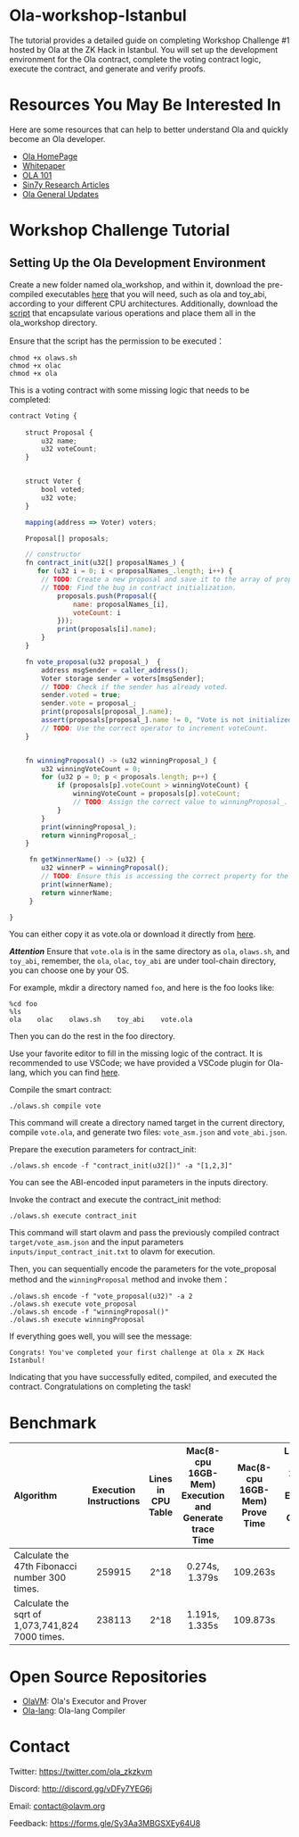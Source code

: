 # Ola-workshop-Istanbul
The tutorial provides a detailed guide on completing Workshop Challenge #1 hosted by Ola at the ZK Hack in Istanbul. 
You will set up the development environment for the Ola contract, complete the voting contract logic, execute the contract, and generate and verify proofs.

# Resources You May Be Interested In
Here are some resources that can help to better understand Ola and quickly become an Ola developer.
- [Ola HomePage](https://home.olavm.org)
- [Whitepaper](https://olavm.org/)
- [OLA 101](https://www.youtube.com/watch?v=kaCiHQ6sM9A&list=PL-4FcjL--esquu-7mVq2dqJ3PyBPR-m5w)
- [Sin7y Research Articles](https://hackmd.io/@sin7y)
- [Ola General Updates](https://medium.com/@ola_zkzkvm)

# Workshop Challenge Tutorial
## Setting Up the Ola Development Environment
Create a new folder named ola_workshop, and within it, download the pre-compiled executables [here](https://github.com/Sin7Y/Ola-Workshop-Istanbul/tree/main/tool-chain) that you will need, such as ola and toy_abi, according to your different CPU architectures. Additionally, download the [script](https://github.com/Sin7Y/Ola-Workshop-Istanbul/blob/main/olaws.sh) that encapsulate various operations and place them all in the ola_workshop directory.

Ensure that the script has the permission to be executed：
````shell
chmod +x olaws.sh
chmod +x olac
chmod +x ola
````

This is a voting contract with some missing logic that needs to be completed:
````js
contract Voting {
 
    struct Proposal {
        u32 name;  
        u32 voteCount;
    }


    struct Voter {
        bool voted;  
        u32 vote;   
    }

    mapping(address => Voter) voters;

    Proposal[] proposals;

    // constructor
    fn contract_init(u32[] proposalNames_) {
       for (u32 i = 0; i < proposalNames_.length; i++) {
        // TODO: Create a new proposal and save it to the array of proposals.
        // TODO: Find the bug in contract initialization.
            proposals.push(Proposal({
                name: proposalNames_[i],
                voteCount: i
            }));
            print(proposals[i].name);
        }
    }

    fn vote_proposal(u32 proposal_)  {
        address msgSender = caller_address();
        Voter storage sender = voters[msgSender];
        // TODO: Check if the sender has already voted.
        sender.voted = true;
        sender.vote = proposal_;
        print(proposals[proposal_].name);
        assert(proposals[proposal_].name != 0, "Vote is not initialized");
        // TODO: Use the correct operator to increment voteCount.
    }


    fn winningProposal() -> (u32 winningProposal_) {
        u32 winningVoteCount = 0;
        for (u32 p = 0; p < proposals.length; p++) {
            if (proposals[p].voteCount > winningVoteCount) {
                winningVoteCount = proposals[p].voteCount;
                // TODO: Assign the correct value to winningProposal_.
            }
        }
        print(winningProposal_);
        return winningProposal_;
    }

     fn getWinnerName() -> (u32) {
        u32 winnerP = winningProposal();
        // TODO: Ensure this is accessing the correct property for the winner's name.
        print(winnerName);
        return winnerName;
     }

}

````
You can either copy it as vote.ola or download it directly from [here](https://github.com/Sin7Y/Ola-Workshop-Istanbul/blob/main/vote.ola). 

__*Attention*__
Ensure that `vote.ola` is in the same directory as `ola`, `olaws.sh`, and `toy_abi`, remember, the `ola`, `olac`, `toy_abi` are under tool-chain directory, you can choose one by your OS.

For example, mkdir a directory named `foo`, and here is the foo looks like:
```shell
%cd foo
%ls
ola    olac    olaws.sh    toy_abi    vote.ola
```

Then you can do the rest in the foo directory.

Use your favorite editor to fill in the missing logic of the contract. It is recommended to use VSCode; we have provided a VSCode plugin for Ola-lang, which you can find [here](https://marketplace.visualstudio.com/items?itemName=Sin7y.ola).


Compile the smart contract:
````shell
./olaws.sh compile vote
````
This command will create a directory named target in the current directory, compile `vote.ola`, and generate two files: `vote_asm.json` and `vote_abi.json`.

Prepare the execution parameters for contract_init:
````shell
./olaws.sh encode -f "contract_init(u32[])" -a "[1,2,3]"
````
You can see the ABI-encoded input parameters in the inputs directory.


Invoke the contract and execute the contract_init method:
````shell
./olaws.sh execute contract_init
````
This command will start olavm and pass the previously compiled contract `target/vote_asm.json` and the input parameters `inputs/input_contract_init.txt` to olavm for execution.

Then, you can sequentially encode the parameters for the vote_proposal method and the `winningProposal` method and invoke them：
````shell
./olaws.sh encode -f "vote_proposal(u32)" -a 2
./olaws.sh execute vote_proposal
./olaws.sh encode -f "winningProposal()"
./olaws.sh execute winningProposal
````

If everything goes well, you will see the message:
```shell
Congrats! You've completed your first challenge at Ola x ZK Hack Istanbul!
```

Indicating that you have successfully edited, compiled, and executed the contract. Congratulations on completing the task!


# Benchmark
| Algorithm                                       | Execution Instructions | Lines in CPU Table | Mac(8-cpu 16GB-Mem) Execution and Generate trace Time | Mac(8-cpu 16GB-Mem) Prove Time | Linux(32-cpu 256GB-Mem) Execution and Generate Trace Time | Linux(32-cpu 256GB-Mem) Prove Time |
| :---------------------------------------------- | :--------------------: | :----------------: | :---------------------------------------------------: | :----------------------------: | :-------------------------------------------------------: | :--------------------------------: |
| Calculate the 47th Fibonacci number 300 times.  |         259915         |        2^18        |                    0.274s, 1.379s                     |            109.263s            |                      1.305s, 1.273s                       |              38.521s               |
| Calculate the sqrt of 1,073,741,824 7000 times. |         238113         |        2^18        |                    1.191s, 1.335s                     |            109.873s            |                      0.697s, 1.266s                       |              38.654s               |


# Open Source Repositories
- [OlaVM](https://github.com/Sin7Y/olavm): Ola's Executor and Prover
- [Ola-lang](https://github.com/Sin7Y/ola-lang.git): Ola-lang Compiler


# Contact
Twitter: https://twitter.com/ola_zkzkvm

Discord: http://discord.gg/vDFy7YEG6j

Email: contact@olavm.org

Feedback: https://forms.gle/Sy3Aa3MBGSXEy64U8





